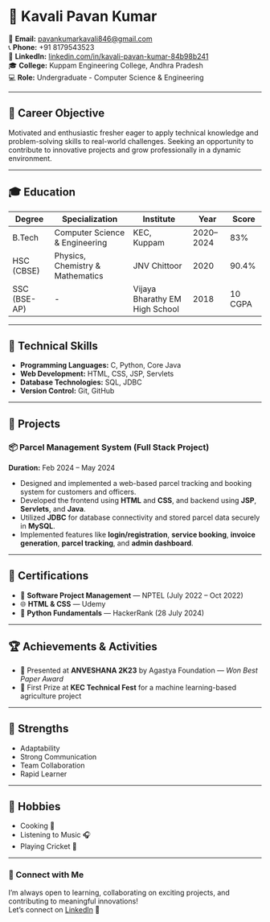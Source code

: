 # 💼 Kavali Pavan Kumar

📧 **Email:** [pavankumarkavali846@gmail.com](mailto:pavankumarkavali846@gmail.com)  
📞 **Phone:** +91 8179543523  
🔗 **LinkedIn:** [linkedin.com/in/kavali-pavan-kumar-84b98b241](https://linkedin.com/in/kavali-pavan-kumar-84b98b241)  
🎓 **College:** Kuppam Engineering College, Andhra Pradesh  
💻 **Role:** Undergraduate - Computer Science & Engineering  

---

## 🎯 Career Objective

Motivated and enthusiastic fresher eager to apply technical knowledge and problem-solving skills to real-world challenges. Seeking an opportunity to contribute to innovative projects and grow professionally in a dynamic environment.

---

## 🎓 Education

| **Degree** | **Specialization** | **Institute** | **Year** | **Score** |
|-------------|--------------------|----------------|-----------|------------|
| B.Tech | Computer Science & Engineering | KEC, Kuppam | 2020–2024 | 83% |
| HSC (CBSE) | Physics, Chemistry & Mathematics | JNV Chittoor | 2020 | 90.4% |
| SSC (BSE-AP) | - | Vijaya Bharathy EM High School | 2018 | 10 CGPA |

---

## 🧠 Technical Skills

- **Programming Languages:** C, Python, Core Java  
- **Web Development:** HTML, CSS, JSP, Servlets  
- **Database Technologies:** SQL, JDBC  
- **Version Control:** Git, GitHub  

---

## 🚀 Projects

### 📦 Parcel Management System (Full Stack Project)
**Duration:** Feb 2024 – May 2024  
- Designed and implemented a web-based parcel tracking and booking system for customers and officers.  
- Developed the frontend using **HTML** and **CSS**, and backend using **JSP**, **Servlets**, and **Java**.  
- Utilized **JDBC** for database connectivity and stored parcel data securely in **MySQL**.  
- Implemented features like **login/registration**, **service booking**, **invoice generation**, **parcel tracking**, and **admin dashboard**.

---

## 🏅 Certifications

- 🧩 **Software Project Management** — NPTEL (July 2022 – Oct 2022)  
- 🌐 **HTML & CSS** — Udemy  
- 🐍 **Python Fundamentals** — HackerRank (28 July 2024)

---

## 🏆 Achievements & Activities

- 🥇 Presented at **ANVESHANA 2K23** by Agastya Foundation — *Won Best Paper Award*  
- 🧠 First Prize at **KEC Technical Fest** for a machine learning-based agriculture project  

---

## 💪 Strengths

- Adaptability  
- Strong Communication  
- Team Collaboration  
- Rapid Learner  

---

## 🎵 Hobbies

- Cooking 🍳  
- Listening to Music 🎧  
- Playing Cricket 🏏  

---

### 🌟 Connect with Me
I’m always open to learning, collaborating on exciting projects, and contributing to meaningful innovations!  
Let’s connect on [LinkedIn](https://linkedin.com/in/kavali-pavan-kumar-84b98b241) 👋  
